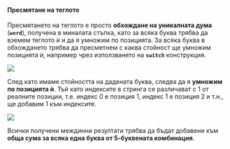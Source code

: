 #### Пресмятане на теглото

Пресмятането на теглото е просто **обхождане на уникалната дума** (**`word`**), получена в миналата стъпка, като за всяка буква трябва да вземем теглото ѝ и да я умножим по позицията. За всяка буква в обхождането трябва да пресметнем с каква стойност ще умножим позицията ѝ, например чрез използването на **`switch`** конструкция.

![](/assets/chapter-9-images/03.Five-special-letters-07.png)

След като имаме стойността на дадената буква, следва да я **умножим по позицията ѝ**. Тъй като индексите в стринга се различават с 1 от реалните позиции, т.е. индекс 0 е позиция 1, индекс 1 е позиция 2 и т.н., ще добавим 1 към индексите.

![](/assets/chapter-9-images/03.Five-special-letters-08.png)

Всички получени междинни резултати трябва да бъдат добавени към **обща сума за всяка една буква от 5-буквената комбинация**.
